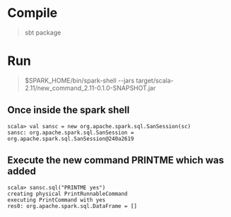 # Compile
> sbt package

# Run
> $SPARK_HOME/bin/spark-shell --jars target/scala-2.11/new_command_2.11-0.1.0-SNAPSHOT.jar

## Once inside the spark shell
```
scala> val sansc = new org.apache.spark.sql.SanSession(sc)
sansc: org.apache.spark.sql.SanSession = org.apache.spark.sql.SanSession@240a2619
```

## Execute the new command PRINTME which was added
```
scala> sansc.sql("PRINTME yes")
creating physical PrintRunnableCommand
executing PrintCommand with yes
res0: org.apache.spark.sql.DataFrame = []
```


